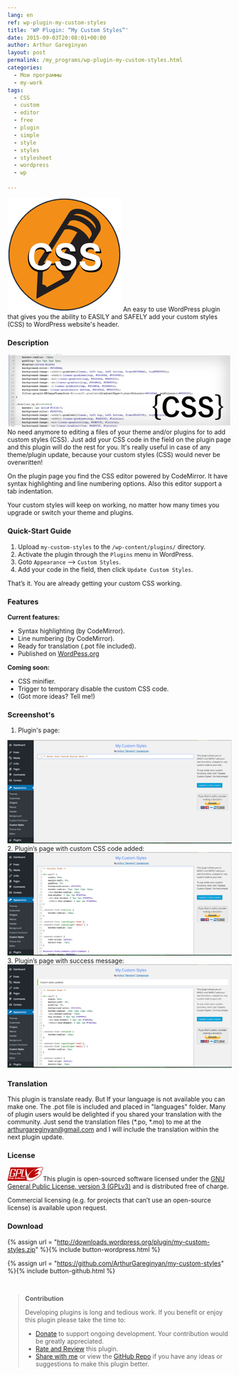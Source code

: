 ```yaml
---
lang: en
ref: wp-plugin-my-custom-styles
title: 'WP Plugin: “My Custom Styles”'
date: 2015-09-03T20:08:01+00:00
author: Arthur Gareginyan
layout: post
permalink: /my_programs/wp-plugin-my-custom-styles.html
categories:
  - Мои программы
  - my-work
tags:
  - CSS
  - custom
  - editor
  - free
  - plugin
  - simple
  - style
  - styles
  - stylesheet
  - wordpress
  - wp

---
```


![thumb](/images/my-custom-styles/icon.png)
An easy to use WordPress plugin that gives you the ability to EASILY and SAFELY add your custom styles (CSS) to WordPress website's header.


### Description

<img src="/images/my-custom-styles/banner.png" alt="WP Plugin &quot;My Custom Styles&quot;" />
No need anymore to editing a files of your theme and/or plugins for to add custom styles (CSS). Just add your CSS code in the field on the plugin page and this plugin will do the rest for you. It's really useful in case of any theme/plugin update, because your custom styles (CSS) would never be overwritten!

On the plugin page you find the CSS editor powered by CodeMirror. It have syntax highlighting and line numbering options. Also this editor support a tab indentation.

Your custom styles will keep on working, no matter how many times you upgrade or switch your theme and plugins.


### Quick-Start Guide

1. Upload `my-custom-styles` to the `/wp-content/plugins/` directory.
2. Activate the plugin through the `Plugins` menu in WordPress.
3. Goto `Appearance` --> `Custom Styles`.
4. Add your code in the field, then click `Update Custom Styles`.

That’s it. You are already getting your custom CSS working.


### Features

**Current features:**

* Syntax highlighting (by CodeMirror).
* Line numbering (by CodeMirror).
* Ready for translation (.pot file included).
* Published on [WordPess.org](http://wordpess.org/)

**Coming soon:**

* CSS minifier.
* Trigger to temporary disable the custom CSS code.
* (Got more ideas? Tell me!)


### Screenshot's

1. Plugin's page:
<img src="/images/my-custom-styles/screenshot-1.png" alt="WP plugin &quot;My Custom Styles&quot; by Arthur Gareginyan" />
2. Plugin’s page with custom CSS code added:
<img src="/images/my-custom-styles/screenshot-2.png" alt="WP plugin &quot;My Custom Styles&quot; by Arthur Gareginyan" />
3. Plugin’s page with success message:
<img src="/images/my-custom-styles/screenshot-3.png" alt="WP plugin &quot;My Custom Styles&quot; by Arthur Gareginyan"  />


### Translation

This plugin is translate ready. But If your language is not available you can make one. The .pot file is included and placed in "languages" folder. Many of plugin users would be delighted if you shared your translation with the community. Just send the translation files (*.po, *.mo) to me at the arthurgareginyan@gmail.com and I will include the translation within the next plugin update.


### License
<img src="/images/gplv3.png" alt="gplv3" width="80" class="alignleft" />This plugin is open-sourced software licensed under the <a href="http://www.gnu.org/licenses/gpl-3.0.html" title="GPLv3" target="_blank">GNU General Public License, version 3 (GPLv3)</a> and is distributed free of charge.

Commercial licensing (e.g. for projects that can’t use an open-source license) is available upon request.


### Download

{% assign url = "http://downloads.wordpress.org/plugin/my-custom-styles.zip" %}{% include button-wordpress.html %}

{% assign url = "https://github.com/ArthurGareginyan/my-custom-styles" %}{% include button-github.html %}


<br>

>**Contribution**
>
>Developing plugins is long and tedious work. If you benefit or enjoy this plugin please take the time to:
>
>* [Donate](http://www.arthurgareginyan.com/donate.html) to support ongoing development. Your contribution would be greatly appreciated.
>* [Rate and Review](https://wordpress.org/support/view/plugin-reviews/my-custom-styles?rate=5#postform) this plugin.
>* [Share with me](mailto:arthurgareginyan@gmail.com) or view the [GitHub Repo](https://github.com/ArthurGareginyan/my-custom-styles) if you have any ideas or suggestions to make this plugin better.